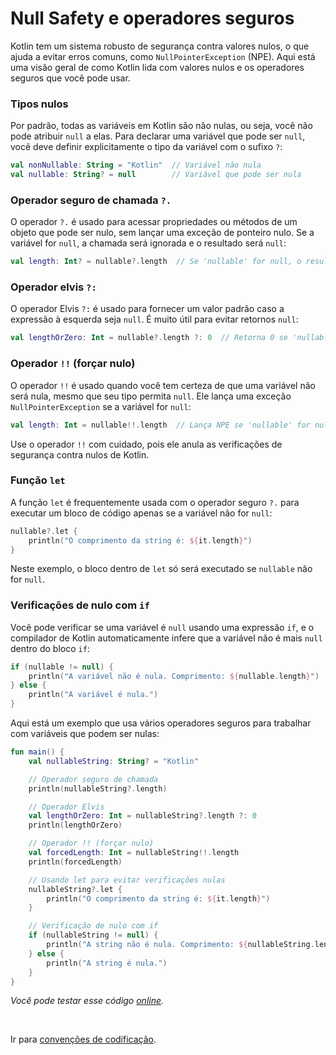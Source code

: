 # Null Safety e operadores seguros

Kotlin tem um sistema robusto de segurança contra valores nulos, o que ajuda a evitar erros comuns, como
`NullPointerException` (NPE). Aqui está uma visão geral de como Kotlin lida com valores nulos e os operadores seguros
que você pode usar.

### Tipos nulos

Por padrão, todas as variáveis em Kotlin são não nulas, ou seja, você não pode atribuir `null` a elas. Para declarar uma
variável que pode ser `null`, você deve definir explicitamente o tipo da variável com o sufixo `?`:

```kotlin
val nonNullable: String = "Kotlin"  // Variável não nula
val nullable: String? = null        // Variável que pode ser nula
```

### Operador seguro de chamada `?.`

O operador `?.` é usado para acessar propriedades ou métodos de um objeto que pode ser nulo, sem lançar uma exceção de
ponteiro nulo. Se a variável for `null`, a chamada será ignorada e o resultado será `null`:

```kotlin
val length: Int? = nullable?.length  // Se 'nullable' for null, o resultado será null
```

### Operador elvis `?:`

O operador Elvis `?:` é usado para fornecer um valor padrão caso a expressão à esquerda seja `null`. É muito útil para
evitar retornos `null`:

```kotlin
val lengthOrZero: Int = nullable?.length ?: 0  // Retorna 0 se 'nullable' for null
```

### Operador `!!` (forçar nulo)

O operador `!!` é usado quando você tem certeza de que uma variável não será nula, mesmo que seu tipo permita `null`.
Ele lança uma exceção `NullPointerException` se a variável for `null`:

```kotlin
val length: Int = nullable!!.length  // Lança NPE se 'nullable' for null
```

Use o operador `!!` com cuidado, pois ele anula as verificações de segurança contra nulos de Kotlin.

### Função `let`

A função `let` é frequentemente usada com o operador seguro `?.` para executar um bloco de código apenas se a variável
não for `null`:

```kotlin
nullable?.let {
    println("O comprimento da string é: ${it.length}")
}
```

Neste exemplo, o bloco dentro de `let` só será executado se `nullable` não for `null`.

### Verificações de nulo com `if`

Você pode verificar se uma variável é `null` usando uma expressão `if`, e o compilador de Kotlin automaticamente infere
que a variável não é mais `null` dentro do bloco `if`:

```kotlin
if (nullable != null) {
    println("A variável não é nula. Comprimento: ${nullable.length}")
} else {
    println("A variável é nula.")
}
```

Aqui está um exemplo que usa vários operadores seguros para trabalhar com variáveis que podem ser nulas:

```kotlin
fun main() {
    val nullableString: String? = "Kotlin"

    // Operador seguro de chamada
    println(nullableString?.length)

    // Operador Elvis
    val lengthOrZero: Int = nullableString?.length ?: 0
    println(lengthOrZero)

    // Operador !! (forçar nulo)
    val forcedLength: Int = nullableString!!.length
    println(forcedLength)

    // Usando let para evitar verificações nulas
    nullableString?.let {
        println("O comprimento da string é: ${it.length}")
    }

    // Verificação de nulo com if
    if (nullableString != null) {
        println("A string não é nula. Comprimento: ${nullableString.length}")
    } else {
        println("A string é nula.")
    }
}
```

_Você pode testar esse código [online](https://pl.kotl.in/IlHU-Rcyp)._

<br>

Ir para [convenções de codificação](CONVENTIONS.md).
